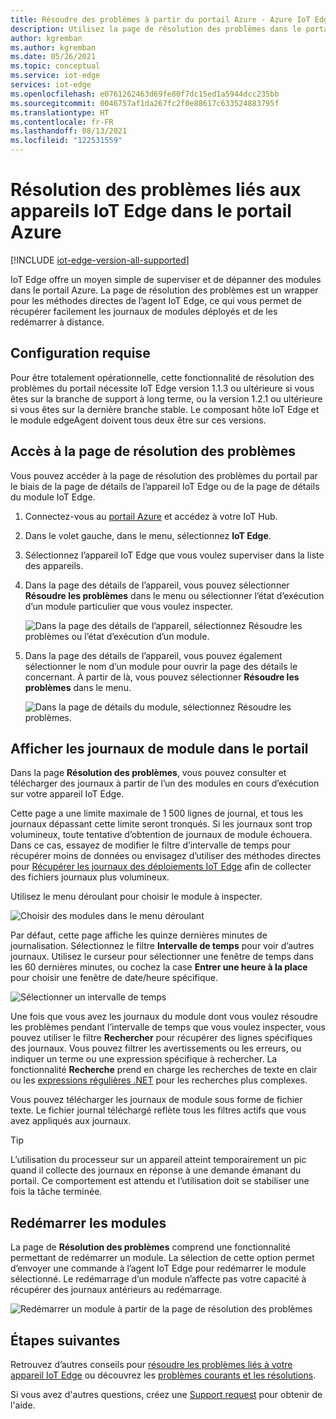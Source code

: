 ```yaml
---
title: Résoudre des problèmes à partir du portail Azure - Azure IoT Edge | Microsoft Docs
description: Utilisez la page de résolution des problèmes dans le portail Azure pour superviser les appareils et les modules IoT Edge
author: kgremban
ms.author: kgremban
ms.date: 05/26/2021
ms.topic: conceptual
ms.service: iot-edge
services: iot-edge
ms.openlocfilehash: e0761262463d69fe80f7dc15ed1a5944dcc235bb
ms.sourcegitcommit: 0046757af1da267fc2f0e88617c633524883795f
ms.translationtype: HT
ms.contentlocale: fr-FR
ms.lasthandoff: 08/13/2021
ms.locfileid: "122531559"
---
```

# <a name="troubleshoot-iot-edge-devices-from-the-azure-portal"></a>Résolution des problèmes liés aux appareils IoT Edge dans le portail Azure

[!INCLUDE [iot-edge-version-all-supported](../../includes/iot-edge-version-all-supported.md)]

IoT Edge offre un moyen simple de superviser et de dépanner des modules dans le portail Azure. La page de résolution des problèmes est un wrapper pour les méthodes directes de l’agent IoT Edge, ce qui vous permet de récupérer facilement les journaux de modules déployés et de les redémarrer à distance.

## <a name="prerequisites"></a>Configuration requise

Pour être totalement opérationnelle, cette fonctionnalité de résolution des problèmes du portail nécessite IoT Edge version 1.1.3 ou ultérieure si vous êtes sur la branche de support à long terme, ou la version 1.2.1 ou ultérieure si vous êtes sur la dernière branche stable. Le composant hôte IoT Edge et le module edgeAgent doivent tous deux être sur ces versions.

## <a name="access-the-troubleshooting-page"></a>Accès à la page de résolution des problèmes

Vous pouvez accéder à la page de résolution des problèmes du portail par le biais de la page de détails de l’appareil IoT Edge ou de la page de détails du module IoT Edge.

1. Connectez-vous au [portail Azure](https://portal.azure.com) et accédez à votre IoT Hub.

1. Dans le volet gauche, dans le menu, sélectionnez **IoT Edge**.

1. Sélectionnez l’appareil IoT Edge que vous voulez superviser dans la liste des appareils.

1. Dans la page des détails de l’appareil, vous pouvez sélectionner **Résoudre les problèmes** dans le menu ou sélectionner l’état d’exécution d’un module particulier que vous voulez inspecter.

   ![Dans la page des détails de l’appareil, sélectionnez Résoudre les problèmes ou l’état d’exécution d’un module.](./media/troubleshoot-in-portal/troubleshoot-from-device-details.png)

1. Dans la page des détails de l’appareil, vous pouvez également sélectionner le nom d’un module pour ouvrir la page des détails le concernant. À partir de là, vous pouvez sélectionner **Résoudre les problèmes** dans le menu.

   ![Dans la page de détails du module, sélectionnez Résoudre les problèmes.](./media/troubleshoot-in-portal/troubleshoot-from-module-details.png)

## <a name="view-module-logs-in-the-portal"></a>Afficher les journaux de module dans le portail

Dans la page **Résolution des problèmes**, vous pouvez consulter et télécharger des journaux à partir de l’un des modules en cours d’exécution sur votre appareil IoT Edge.

Cette page a une limite maximale de 1 500 lignes de journal, et tous les journaux dépassant cette limite seront tronqués. Si les journaux sont trop volumineux, toute tentative d’obtention de journaux de module échouera. Dans ce cas, essayez de modifier le filtre d’intervalle de temps pour récupérer moins de données ou envisagez d’utiliser des méthodes directes pour [Récupérer les journaux des déploiements IoT Edge](how-to-retrieve-iot-edge-logs.md) afin de collecter des fichiers journaux plus volumineux.

Utilisez le menu déroulant pour choisir le module à inspecter.

![Choisir des modules dans le menu déroulant](./media/troubleshoot-in-portal/select-module.png)

Par défaut, cette page affiche les quinze dernières minutes de journalisation. Sélectionnez le filtre **Intervalle de temps** pour voir d’autres journaux. Utilisez le curseur pour sélectionner une fenêtre de temps dans les 60 dernières minutes, ou cochez la case **Entrer une heure à la place** pour choisir une fenêtre de date/heure spécifique.

![Sélectionner un intervalle de temps](./media/troubleshoot-in-portal/select-time-range.png)

Une fois que vous avez les journaux du module dont vous voulez résoudre les problèmes pendant l’intervalle de temps que vous voulez inspecter, vous pouvez utiliser le filtre **Rechercher** pour récupérer des lignes spécifiques des journaux. Vous pouvez filtrer les avertissements ou les erreurs, ou indiquer un terme ou une expression spécifique à rechercher. La fonctionnalité **Recherche** prend en charge les recherches de texte en clair ou les [expressions régulières .NET](/dotnet/standard/base-types/regular-expression-language-quick-reference) pour les recherches plus complexes.

Vous pouvez télécharger les journaux de module sous forme de fichier texte. Le fichier journal téléchargé reflète tous les filtres actifs que vous avez appliqués aux journaux.

>[!TIP]
>L’utilisation du processeur sur un appareil atteint temporairement un pic quand il collecte des journaux en réponse à une demande émanant du portail. Ce comportement est attendu et l’utilisation doit se stabiliser une fois la tâche terminée.

## <a name="restart-modules"></a>Redémarrer les modules

La page de **Résolution des problèmes** comprend une fonctionnalité permettant de redémarrer un module. La sélection de cette option permet d’envoyer une commande à l’agent IoT Edge pour redémarrer le module sélectionné. Le redémarrage d’un module n’affecte pas votre capacité à récupérer des journaux antérieurs au redémarrage.

![Redémarrer un module à partir de la page de résolution des problèmes](./media/troubleshoot-in-portal/restart-module.png)

## <a name="next-steps"></a>Étapes suivantes

Retrouvez d’autres conseils pour [résoudre les problèmes liés à votre appareil IoT Edge](troubleshoot.md) ou découvrez les [problèmes courants et les résolutions](troubleshoot-common-errors.md). 

Si vous avez d'autres questions, créez une [Support request](https://portal.azure.com/#create/Microsoft.Support) pour obtenir de l'aide.
